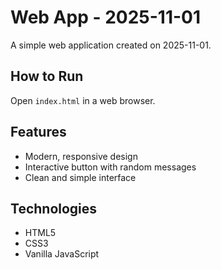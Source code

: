 # Web App - 2025-11-01

A simple web application created on 2025-11-01.

## How to Run

Open `index.html` in a web browser.

## Features

- Modern, responsive design
- Interactive button with random messages
- Clean and simple interface

## Technologies

- HTML5
- CSS3
- Vanilla JavaScript
